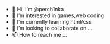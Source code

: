- 👋 Hi, I’m @perch1nka
- 👀 I’m interested in games,web coding
- 🌱 I’m currently learning html/css
- 💞️ I’m looking to collaborate on ...
- 📫 How to reach me ...

<!---
perch1nka/perch1nka is a ✨ special ✨ repository because its `README.md` (this file) appears on your GitHub profile.
You can click the Preview link to take a look at your changes.
--->
